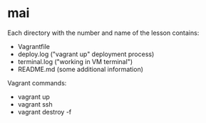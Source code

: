# mai

Each directory with the number and name of the lesson contains:
* Vagrantfile
* deploy.log ("vagrant up" deployment process)
* terminal.log ("working in VM terminal")
* README.md (some additional information)

Vagrant commands:
* vagrant up
* vagrant ssh
* vagrant destroy -f